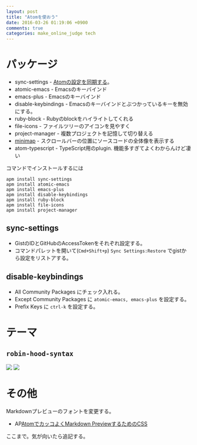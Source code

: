 ```yaml
---
layout: post
title: "Atomを使おう"
date: 2016-03-26 01:19:06 +0900
comments: true
categories: make_online_judge tech
---
```


# パッケージ
+ sync-settings - [Atomの設定を同期する](http://qiita.com/T_M/items/0fb0804eb1fd256aac4e)。
+ atomic-emacs - Emacsのキーバインド
+ emacs-plus   - Emacsのキーバインド
+ disable-keybindings - Emacsのキーバインドとぶつかっているキーを無効にする。
+ ruby-block - Rubyのblockをハイライトしてくれる
+ file-icons - ファイルツリーのアイコンを見やすく
+ project-manager - 複数プロジェクトを記憶して切り替える
+ [minimap](https://atom.io/packages/minimap) - スクロールバーの位置にソースコードの全体像を表示する
+ atom-typescript - TypeScript用のplugin. 機能多すぎてよくわからんけど凄い


コマンドでインストールするには

```
apm install sync-settings
apm install atomic-emacs
apm install emacs-plus
apm install disable-keybindings
apm install ruby-block
apm install file-icons
apm install project-manager
```

## sync-settings
+ GistのIDとGitHubのAccessTokenをそれぞれ設定する。
+ コマンドパレットを開いて(`Cmd+Shift+p`) `Sync Settings:Restore` でgistから設定をリストアする。

## disable-keybindings
+ All Community Packages にチェック入れる。
+ Except Community Packages に `atomic-emacs, emacs-plus` を設定する。
+ Prefix Keys に `ctrl-k` を設定する。

# テーマ
## `robin-hood-syntax`
![](https://i.github-camo.com/ab5bd775f86c75113818f712d96c55ba934e1cf8/68747470733a2f2f6769746875622e636f6d2f617a61742d696f2f61746f6d2d726f62696e2d686f6f642d73796e7461782f626c6f622f6d61737465722f696d616765732f68746d6c2e706e673f7261773d74727565)
![](https://i.github-camo.com/e16edf8a04d83900fd3cb9d6907fe8b677e051e7/68747470733a2f2f6769746875622e636f6d2f617a61742d696f2f61746f6d2d726f62696e2d686f6f642d73796e7461782f626c6f622f6d61737465722f696d616765732f6373732e706e673f7261773d74727565)

# その他
Markdownプレビューのフォントを変更する。
+ AP[AtomでカッコよくMarkdown PreviewするためのCSS](http://tanksuzuki.com/post/atom-markdown-style/)


ここまで。気が向いたら追記する。
